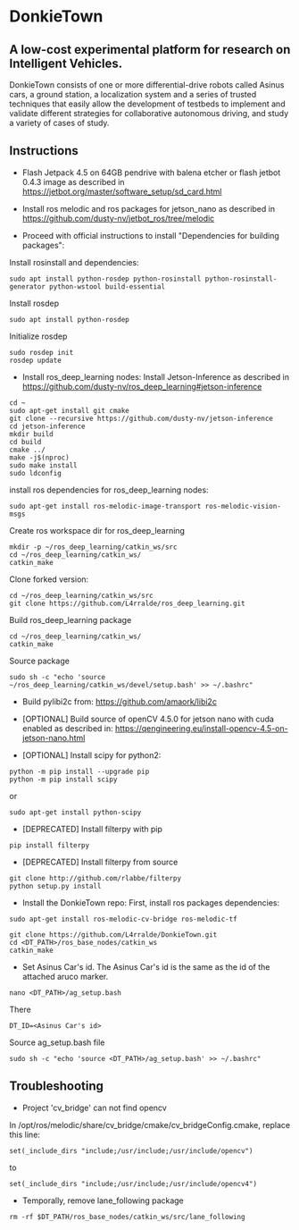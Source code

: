 # DonkieTown
## A low-cost experimental platform for research on Intelligent Vehicles. 

DonkieTown consists of one or more differential-drive robots called Asinus cars, a ground station, a localization system and a series of trusted techniques that easily allow the development of testbeds to implement and validate different strategies for collaborative autonomous driving, and study a variety of cases of study.

## Instructions
- Flash Jetpack 4.5 on 64GB pendrive with balena etcher or flash jetbot 0.4.3 image as described in https://jetbot.org/master/software_setup/sd_card.html

- Install ros melodic and ros packages for jetson_nano as described in https://github.com/dusty-nv/jetbot_ros/tree/melodic 

- Proceed with official instructions to install "Dependencies for building packages":

Install rosinstall and dependencies:
```
sudo apt install python-rosdep python-rosinstall python-rosinstall-generator python-wstool build-essential
```
Install rosdep
```
sudo apt install python-rosdep
```
Initialize rosdep
```
sudo rosdep init
rosdep update
```

- Install ros_deep_learning nodes:
Install Jetson-Inference as described in https://github.com/dusty-nv/ros_deep_learning#jetson-inference

```
cd ~
sudo apt-get install git cmake
git clone --recursive https://github.com/dusty-nv/jetson-inference
cd jetson-inference
mkdir build
cd build
cmake ../
make -j$(nproc)
sudo make install
sudo ldconfig
```
install ros dependencies for ros_deep_learning nodes:
```
sudo apt-get install ros-melodic-image-transport ros-melodic-vision-msgs
```
Create ros workspace dir for ros_deep_learning
```
mkdir -p ~/ros_deep_learning/catkin_ws/src
cd ~/ros_deep_learning/catkin_ws/
catkin_make
```
Clone forked version:
```
cd ~/ros_deep_learning/catkin_ws/src
git clone https://github.com/L4rralde/ros_deep_learning.git
```
Build ros_deep_learning package
```
cd ~/ros_deep_learning/catkin_ws/
catkin_make
```
Source package
```
sudo sh -c "echo 'source ~/ros_deep_learning/catkin_ws/devel/setup.bash' >> ~/.bashrc"
```

- Build pylibi2c from: https://github.com/amaork/libi2c

- [OPTIONAL] Build source of openCV 4.5.0 for jetson nano with cuda enabled as described in: https://qengineering.eu/install-opencv-4.5-on-jetson-nano.html

- [OPTIONAL] Install scipy for python2:
```
python -m pip install --upgrade pip
python -m pip install scipy
```
or 
```
sudo apt-get install python-scipy
```
- [DEPRECATED] Install filterpy with pip
```
pip install filterpy
```
- [DEPRECATED] Install filterpy from source
```
git clone http://github.com/rlabbe/filterpy
python setup.py install
```

- Install the DonkieTown repo:
First, install ros packages dependencies:
```
sudo apt-get install ros-melodic-cv-bridge ros-melodic-tf
```

```
git clone https://github.com/L4rralde/DonkieTown.git
cd <DT_PATH>/ros_base_nodes/catkin_ws
catkin_make
```

- Set Asinus Car's id. 
The Asinus Car's id is the same as the id of the attached aruco marker. 
```
nano <DT_PATH>/ag_setup.bash
```
There
```
DT_ID=<Asinus Car's id>
```
Source ag_setup.bash file
```
sudo sh -c "echo 'source <DT_PATH>/ag_setup.bash' >> ~/.bashrc"
```

## Troubleshooting
- Project 'cv_bridge' can not find opencv

In /opt/ros/melodic/share/cv_bridge/cmake/cv_bridgeConfig.cmake, replace this line:
```
set(_include_dirs "include;/usr/include;/usr/include/opencv")
```
to
```
set(_include_dirs "include;/usr/include;/usr/include/opencv4")
```

- Temporally, remove lane_following package
```
rm -rf $DT_PATH/ros_base_nodes/catkin_ws/src/lane_following
```